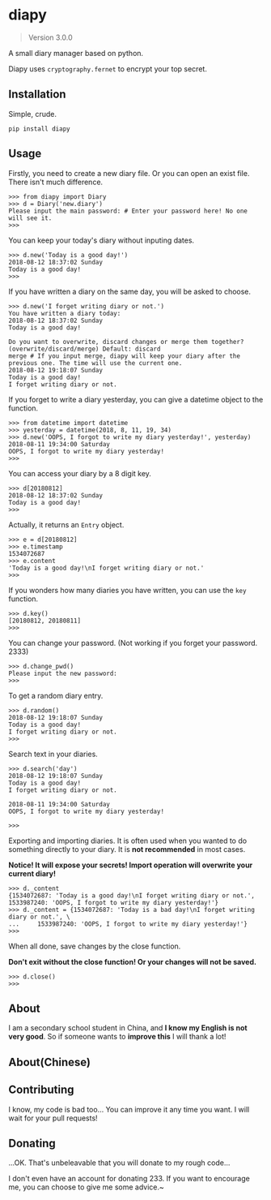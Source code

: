 ﻿# diapy
>Version 3.0.0

A small diary manager based on python.

Diapy uses `cryptography.fernet` to encrypt your top secret.

## Installation
Simple, crude.

    pip install diapy
	
## Usage
Firstly, you need to create a new diary file. Or you can open an exist file. There isn't much difference.

    >>> from diapy import Diary
    >>> d = Diary('new.diary')
    Please input the main password: # Enter your password here! No one will see it.
    >>>
You can keep your today's diary without inputing dates.

    >>> d.new('Today is a good day!')
    2018-08-12 18:37:02 Sunday
    Today is a good day!
    >>>
If you have written a diary on the same day, you will be asked to choose.

    >>> d.new('I forget writing diary or not.')
    You have written a diary today:
    2018-08-12 18:37:02 Sunday
    Today is a good day!

    Do you want to overwrite, discard changes or merge them together?
    (overwrite/discard/merge) Default: discard
    merge # If you input merge, diapy will keep your diary after the previous one. The time will use the current one.
    2018-08-12 19:18:07 Sunday
    Today is a good day!
    I forget writing diary or not.
If you forget to write a diary yesterday, you can give a datetime object to the function.

    >>> from datetime import datetime
    >>> yesterday = datetime(2018, 8, 11, 19, 34)
    >>> d.new('OOPS, I forgot to write my diary yesterday!', yesterday)
    2018-08-11 19:34:00 Saturday
    OOPS, I forgot to write my diary yesterday!
    >>>
You can access your diary by a 8 digit key.

    >>> d[20180812]
    2018-08-12 18:37:02 Sunday
    Today is a good day!
    >>>
Actually, it returns an `Entry` object.

    >>> e = d[20180812]
    >>> e.timestamp
    1534072687
    >>> e.content
    'Today is a good day!\nI forget writing diary or not.'
    >>>
If you wonders how many diaries you have written, you can use the `key` function.

    >>> d.key()
    [20180812, 20180811]
    >>>
You can change your password.
(Not working if you forget your password. 2333)

    >>> d.change_pwd()
    Please input the new password: 
    >>>
To get a random diary entry.

    >>> d.random()
    2018-08-12 19:18:07 Sunday
    Today is a good day!
    I forget writing diary or not.
    >>>
Search text in your diaries.

    >>> d.search('day')
    2018-08-12 19:18:07 Sunday
    Today is a good day!
    I forget writing diary or not.

    2018-08-11 19:34:00 Saturday
    OOPS, I forgot to write my diary yesterday!

    >>>
Exporting and importing diaries. It is often used when you wanted to do something directly to your diary. It is **not recommended** in most cases.

**Notice! It will expose your secrets! Import operation will overwrite your current diary!**

    >>> d._content
    {1534072687: 'Today is a good day!\nI forget writing diary or not.', 1533987240: 'OOPS, I forgot to write my diary yesterday!'}
    >>> d._content = {1534072687: 'Today is a bad day!\nI forget writing diary or not.', \
    ...     1533987240: 'OOPS, I forgot to write my diary yesterday!'}
    >>>
When all done, save changes by the close function.

**Don't exit without the close function! Or your changes will not be saved.**

    >>> d.close()
    >>>
## About
I am a secondary school student in China, and **I know my English is not very good**. So if someone wants to **improve this** I will thank a lot!
## About(Chinese)

## Contributing
I know, my code is bad too... You can improve it any time you want. I will wait for your pull requests!

## Donating
...OK. That's unbeleavable that you will donate to my rough code...

I don't even have an account for donating 233. If you want to encourage me, you can choose to give me some advice.~
